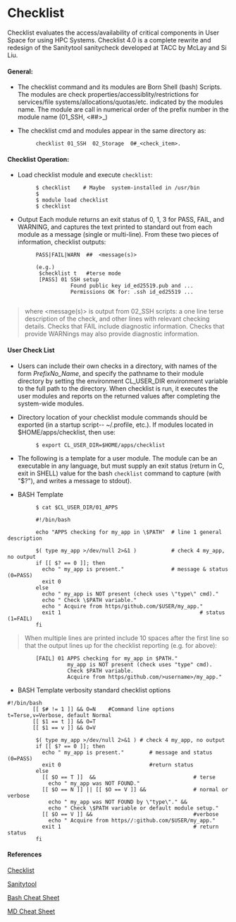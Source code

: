 Checklist
==============

Checklist evaluates the access/availability of critical components in User Space for using HPC Systems.
Checklist 4.0 is a complete rewrite and redesign of the Sanitytool sanitycheck developed at TACC by McLay and Si Liu.

#### General:

* The checklist command and its modules are Born Shell (bash) Scripts.  
The modules are check properties/accessiblity/restrictions
for services/file systems/allocations/quotas/etc. indicated by 
the modules name.  The module are call in numerical order of 
the prefix number in the module name (01_SSH, <##>_<whatever>)

* The checklist cmd and modules appear in the same directory as:

```
         checklist 01_SSH  02_Storage  0#_<check_item>.
```

#### Checklist Operation:

* Load checklist module and execute `checklist`:

```
         $ checklist    # Maybe  system-installed in /usr/bin
         $            
         $ module load checklist
         $ checklist
```

* Output
Each module returns an exit status of 0, 1, 3 for
PASS, FAIL, and WARNING, and captures the text printed 
to standard out from each module as a message (single or multi-line).
From these two pieces of information, checklist outputs:
```
         PASS|FAIL|WARN  ##  <message(s)>

         (e.g.)
          $checklist t   #terse mode
          [PASS] 01 SSH setup
                    Found public key id_ed25519.pub and ...
                    Permissions OK for: .ssh id_ed25519 ...
                
```
> where <message(s)> is output from 02_SSH scripts:
a one line terse description of the check, and other
lines with relevant checking details.
Checks that FAIL include diagnostic information.
Checks that provide WARNings may also provide diagnostic information.

#### User Check List
* Users can include their own checks in a directory, with
names of the form *PrefixNo_Name*, and specify the pathname
to their module directory by setting the environment
CL_USER_DIR environment variable to the full path to the directory.
When checklist is run, it executes the user modules and 
reports on the returned values after completing 
the system-wide modules. 

* Directory location of your checklist module commands should be exported (in a startup script--  ~/.profile, etc.).  If modules located in $HOME/apps/checklist, then use:
  
```
         $ export CL_USER_DIR=$HOME/apps/checklist
```

* The following is a template for a user module. The module can be an executable
in any language, but must supply an exit status (return
in C, exit in SHELL) value for the bash `checklist` command to capture 
(with \"$?\"), and writes a message to stdout).

* BASH Template
```
         $ cat $CL_USER_DIR/01_APPS

         #!/bin/bash

         echo "APPS checking for my_app in \$PATH"  # line 1 general description

         $( type my_app >/dev/null 2>&1 )           # check 4 my_app, no output
         if [[ $? == 0 ]]; then
           echo " my_app is present."               # message & status (0=PASS)
           exit 0                                  
         else
           echo " my_app is NOT present (check uses \"type\" cmd)."
           echo " Check \$PATH variable."
           echo " Acquire from https/github.com/$USER/my_app."
           exit 1                                            # status (1=FAIL)
         fi
```

  
> When multiple lines are printed include 10 spaces after the first line so that
the output lines up for the checklist reporting (e\.g\. for above):
       
```
         [FAIL] 01 APPS checking for my_app in $PATH."
                   my_app is NOT present (check uses "type" cmd).
                   Check $PATH variable.
                   Acquire from https/github.com/>username>/my_app."
```

* BASH Template verbosity standard checklist options
```
#!/bin/bash
        [[ $# != 1 ]] && O=N    #Command line options t=Terse,v=Verbose, default Normal
        [[ $1 == t ]] && O=T 
        [[ $1 == v ]] && O=V 

         $( type my_app >/dev/null 2>&1 ) # check 4 my_app, no output
         if [[ $? == 0 ]]; then
           echo " my_app is present."        # message and status (0=PASS)
           exit 0                            #return status       
         else
           [[ $O == T ]]  &&                               # terse
             echo " my_app was NOT FOUND."
           [[ $O == N ]] || [[ $O == V ]] &&               # normal or verbose
             echo " my_app was NOT FOUND by \"type\"." && 
             echo " Check \$PATH variable or default module setup."
           [[ $O == V ]] &&                                #verbose
             echo " Acquire from https//:github.com/$USER/my_app."
           exit 1                                          # return status
         fi

```


#### References
[Checklist](https://github.com/tacc/checklist)

[Sanitytool](https://github.com/siliu-tacc/sanitytool)

[Bash Cheat Sheet](https://github.com/RehanSaeed/Bash-Cheat-Sheet/blob/main/README.md)

[MD Cheat Sheet](https://www.markdownguide.org/cheat-sheet/)


